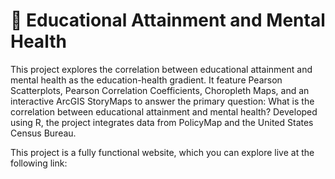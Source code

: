 # 🧠 Educational Attainment and Mental Health

This project explores the correlation between educational attainment and mental health as the education-health gradient. It feature Pearson Scatterplots, Pearson Correlation Coefficients, Choropleth Maps, and an interactive ArcGIS StoryMaps to answer the primary question: What is the correlation between educational attainment and mental health? Developed using R, the project integrates data from PolicyMap and the United States Census Bureau.

This project is a fully functional website, which you can explore live at the following link: 
